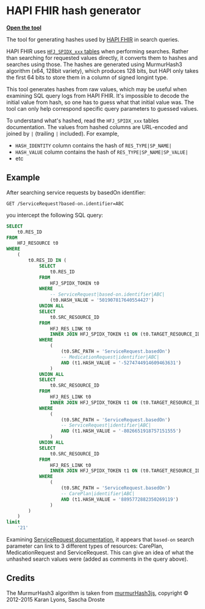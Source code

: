 # HAPI FHIR hash generator

**[Open the tool](https://github.com/pages/branets-dasha/hapi-fhir-hash-generator/)**

The tool for generating hashes used by [HAPI FHIR](https://hapifhir.io/) in search queries.

HAPI FHIR uses [`HFJ_SPIDX_xxx` tables](https://hapifhir.io/hapi-fhir/docs/server_jpa/schema.html#search-indexes) when performing searches. Rather than searching for requested values directly, it converts them to hashes and searches using those. The hashes are generated using MurmurHash3 algorithm (x64, 128bit variety), which produces 128 bits, but HAPI only takes the first 64 bits to store them in a column of signed longint type.

This tool generates hashes from raw values, which may be useful when examining SQL query logs from HAPI FHIR. It's impossible to decode the initial value from hash, so one has to guess what that initial value was. The tool can only help correspond specific query parameters to guessed values.

To understand what's hashed, read the `HFJ_SPIDX_xxx` tables documentation. The values from hashed columns are URL-encoded and joined by `|` (trailing `|` included). For example,

* `HASH_IDENTITY` column contains the hash of `RES_TYPE|SP_NAME|`
* `HASH_VALUE` column contains the hash of `RES_TYPE|SP_NAME|SP_VALUE|`
* etc

## Example

After searching service requests by basedOn identifier:

`GET /ServiceRequest?based-on.identifier=ABC`

you intercept the following SQL query:

```sql
SELECT
    t0.RES_ID
FROM
    HFJ_RESOURCE t0
WHERE
    (
        t0.RES_ID IN (
            SELECT
                t0.RES_ID
            FROM
                HFJ_SPIDX_TOKEN t0
            WHERE
                -- ServiceRequest|based-on.identifier|ABC|
                (t0.HASH_VALUE = '501907817640554427')
            UNION ALL
            SELECT
                t0.SRC_RESOURCE_ID
            FROM
                HFJ_RES_LINK t0
                INNER JOIN HFJ_SPIDX_TOKEN t1 ON (t0.TARGET_RESOURCE_ID = t1.RES_ID)
            WHERE
                (
                    (t0.SRC_PATH = 'ServiceRequest.basedOn')
                    -- MedicationRequest|identifier|ABC|
                    AND (t1.HASH_VALUE = '-5274744914609463631')
                )
            UNION ALL
            SELECT
                t0.SRC_RESOURCE_ID
            FROM
                HFJ_RES_LINK t0
                INNER JOIN HFJ_SPIDX_TOKEN t1 ON (t0.TARGET_RESOURCE_ID = t1.RES_ID)
            WHERE
                (
                    (t0.SRC_PATH = 'ServiceRequest.basedOn')
                    -- ServiceRequest|identifier|ABC|
                    AND (t1.HASH_VALUE = '-8026651918757151555')
                )
            UNION ALL
            SELECT
                t0.SRC_RESOURCE_ID
            FROM
                HFJ_RES_LINK t0
                INNER JOIN HFJ_SPIDX_TOKEN t1 ON (t0.TARGET_RESOURCE_ID = t1.RES_ID)
            WHERE
                (
                    (t0.SRC_PATH = 'ServiceRequest.basedOn')
                    -- CarePlan|identifier|ABC|
                    AND (t1.HASH_VALUE = '8895772882350269119')
                )
        )
    )
limit
    '21'
```

Examining [ServiceRequest documentation](https://www.hl7.org/fhir/servicerequest.html#search), it appears that `based-on` search parameter can link to 3 different types of resources: CarePlan, MedicationRequest and ServiceRequest. This can give an idea of what the unhashed search values were (added as comments in the query above).

## Credits

The MurmurHash3 algorithm is taken from [murmurHash3js](https://github.com/pid/murmurHash3js), copyright © 2012-2015 Karan Lyons, Sascha Droste
